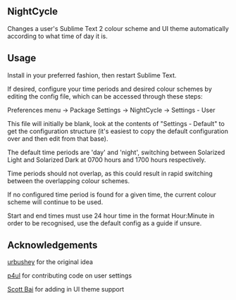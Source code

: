 ## NightCycle

Changes a user's Sublime Text 2 colour scheme and UI theme automatically according to what time of day it is.

## Usage

Install in your preferred fashion, then restart Sublime Text.

If desired, configure your time periods and desired colour schemes by editing the config file, which can be accessed through these steps:

Preferences menu -> Package Settings -> NightCycle -> Settings - User

This file will initially be blank, look at the contents of "Settings - Default" to get the configuration structure (it's easiest to copy the default configuration over and then edit from that base).

The default time periods are 'day' and 'night', switching between Solarized Light and Solarized Dark at 0700 hours and 1700 hours respectively.

Time periods should not overlap, as this could result in rapid switching between the overlapping colour schemes.

If no configured time period is found for a given time, the current colour scheme will continue to be used.

Start and end times must use 24 hour time in the format Hour:Minute in order to be recognised, use the default config as a guide if unsure.

## Acknowledgements

[urbushey](http://www.reddit.com/user/urbushey) for the original idea

[p4ul](https://github.com/p4ul) for contributing code on user settings

[Scott Bai](https://github.com/sbai) for adding in UI theme support
